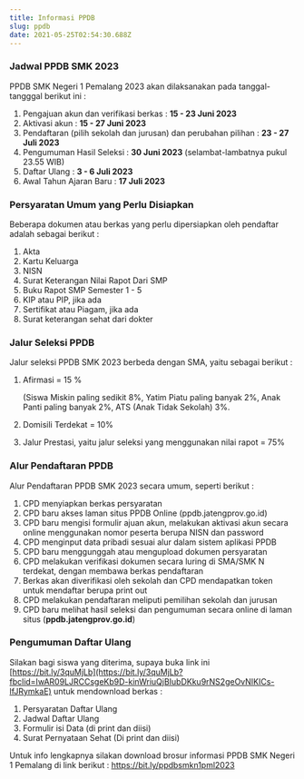 ```yaml
---
title: Informasi PPDB
slug: ppdb
date: 2021-05-25T02:54:30.688Z
---
```

### **Jadwal PPDB SMK 2023**

PPDB SMK Negeri 1 Pemalang 2023 akan dilaksanakan pada tanggal-tangggal berikut ini :

1. Pengajuan akun dan verifikasi berkas : **15 - 23 Juni 2023**
2. A﻿ktivasi akun : **15 - 27 Juni 2023**
3. Pendaftaran (pilih sekolah dan jurusan) dan perubahan pilihan : **23 - 27 Juli 2023**
4. Pengumuman Hasil Seleksi : **30 Juni 2023** (selambat-lambatnya pukul 23.55 WIB)
5. Daftar Ulang : **3 - 6 Juli 2023**
6. Awal Tahun Ajaran Baru : **17 Juli 2023**

### Persyaratan Umum yang Perlu Disiapkan

Beberapa dokumen atau berkas yang perlu dipersiapkan oleh pendaftar adalah sebagai berikut :

1. Akta
2. Kartu Keluarga
3. NISN
4. Surat Keterangan Nilai Rapot Dari SMP
5. Buku Rapot SMP Semester 1 - 5
6. KIP atau PIP, jika ada
7. Sertifikat atau Piagam, jika ada
8. Surat keterangan sehat dari dokter

### Jalur Seleksi PPDB

Jalur seleksi PPDB SMK 2023 berbeda dengan SMA, yaitu sebagai berikut :

1. A﻿firmasi = 15 %

   (﻿Siswa Miskin paling sedikit 8%, Yatim Piatu paling banyak 2%, Anak Panti paling banyak 2%, ATS (Anak Tidak Sekolah) 3%.
2. Domisili Terdekat = 10%
3. Jalur Prestasi, yaitu jalur seleksi yang menggunakan nilai rapot = 75%

### Alur Pendaftaran PPDB

Alur Pendaftaran PPDB SMK 2023 secara umum, seperti berikut :

1. CPD menyiapkan berkas persyaratan
2. CPD baru akses laman situs PPDB Online (ppdb.jatengprov.go.id)
3. CPD baru mengisi formulir ajuan akun, melakukan aktivasi akun secara online menggunakan nomor peserta berupa NISN dan password
4. CPD menginput data pribadi sesuai alur dalam sistem aplikasi PPDB
5. CPD baru menggunggah atau mengupload dokumen persyaratan
6. CPD melakukan verifikasi dokumen secara luring di SMA/SMK N terdekat, dengan membawa berkas pendaftaran
7. Berkas akan diverifikasi oleh sekolah dan CPD mendapatkan token untuk mendaftar berupa print out
8. CPD melakukan pendaftaran meliputi pemilihan sekolah dan jurusan
9. CPD baru melihat hasil seleksi dan pengumuman secara online di laman situs (**ppdb.jatengprov.go.id**)

### Pengumuman Daftar Ulang

Silakan bagi siswa yang diterima, supaya buka link ini [https://bit.ly/3quMjLb](https://bit.ly/3quMjLb?fbclid=IwAR09LJRCCsgeKb9D-kinWriuQjBIubDKku9rNS2geOvNIKICs-lfJRymkaE) untuk mendownload berkas :

1. Persyaratan Daftar Ulang
2. Jadwal Daftar Ulang
3. Formulir isi Data (di print dan diisi)
4. Surat Pernyataan Sehat (Di print dan diisi)

Untuk info lengkapnya silakan download brosur informasi PPDB SMK Negeri 1 Pemalang di link berikut : <https://bit.ly/ppdbsmkn1pml2023>[](https://bit.ly/infoppdbsmkn1pml)